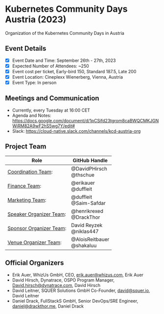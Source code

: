 # Kubernetes Community Days Austria (2023)
Organization of the Kubernetes Community Days in Austria

## Event Details
* [X] Event Date and Time:  September 26th - 27th, 2023
* [X] Expected Number of Attendees: ~250
* [X] Event cost per ticket, Early-bird 150, Standard 187.5, Late 200
* [X] Event Location: Cineplexx Wienerberg, Vienna, Austria
* [X] Event Type: In person

## Meetings and Communication
* Currently, every Tuesday at 16:00 CET
* Agenda and Notes: https://docs.google.com/document/d/1pCSifd23tgrom8caBWQCMKJGNWjRM82A9wF2hS5wg7Y/edit#
* Slack: https://cloud-native.slack.com/channels/kcd-austria-org

## Project Team
| Role                                                         | GitHub Handle                  |
|--------------------------------------------------------------|--------------------------------|
| [Coordination Team](./ROLES.md#coordinator-role):            | @DavidPHirsch <BR> @thschue    |
| [Finance Team](./ROLES.md#finance-role):                     | @erikauer <BR> @duffleit       |
| [Marketing Team](./ROLES.md#marketing-role):                 | @duffleit <BR> @Saim-Safdar    |
| [Speaker Organizer Team](./ROLES.md#speaker-organiser-role): | @henrikrexed <BR> @DrackThor   |
| [Sponsor Organizer Team](./ROLES.md#sponsor-organiser-role): | David Reyzek <BR> @niklas447   |
| [Venue Organizer Team](./ROLES.md#venue-organiser-role):     | @AloisReitbauer <BR> @shakaluu |

## Official Organizers
* Erik Auer, WhizUs GmbH, CEO, erik.auer@whizus.com, Erik Auer
* David Hirsch, Dynatrace, OSPO Program Manager, David.hirsch@dynatrace.com, David Hirsch
* David Leitner, SQUER Solutions GmbH Co-Founder, david@squer.io, David Leitner
* Daniel Drack, FullStackS GmbH, Senior DevOps/SRE Engineer, daniel@drackthor.me, Daniel Drack
